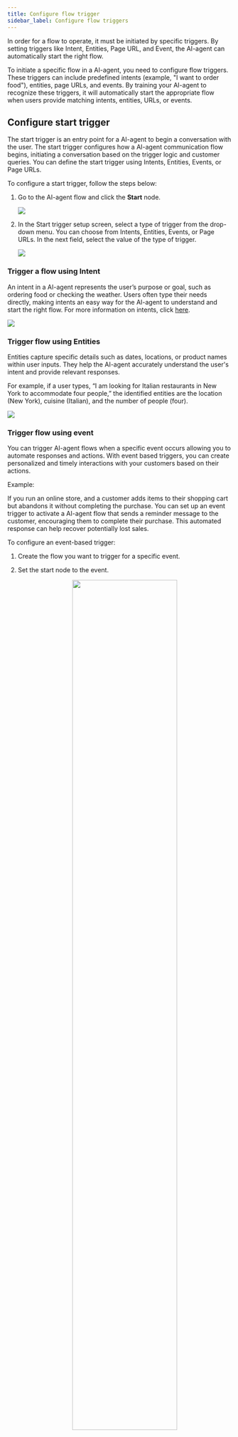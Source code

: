```yaml
---
title: Configure flow trigger 
sidebar_label: Configure flow triggers
---
```


In order for a flow to operate, it must be initiated by specific triggers. By setting triggers like Intent, Entities, Page URL, and Event, the AI-agent can automatically start the right flow.

To initiate a specific flow in a AI-agent, you need to configure flow triggers. These triggers can include predefined intents (example, "I want to order food"), entities, page URLs, and events. By training your AI-agent to recognize these triggers, it will automatically start the appropriate flow when users provide matching intents, entities, URLs, or events.

## Configure start trigger

The start trigger is an entry point for a AI-agent to begin a conversation with the user. The start trigger configures how a AI-agent communication flow begins, initiating a conversation based on the trigger logic and customer queries. You can define the start trigger using Intents, Entities, Events, or Page URLs. 

To configure a start trigger, follow the steps below:

1. Go to the AI-agent flow and click the **Start** node.

    ![](https://i.imgur.com/53Cpx3w.png)

2. In the Start trigger setup screen, select a type of trigger from the drop-down menu. You can choose from Intents, Entities, Events, or Page URLs. In the next field, select the value of the type of trigger.

     ![](https://imgur.com/zuP3R7W.gif)


### Trigger a flow using Intent

An intent in a AI-agent represents the user’s purpose or goal, such as ordering food or checking the weather. Users often type their needs directly, making intents an easy way for the AI-agent to understand and start the right flow. For more information on intents, click [here](https://docs.yellow.ai/docs/platform_concepts/studio/train/intents).

   ![](https://i.imgur.com/pSQAisy.gif)

### Trigger flow using Entities

Entities capture specific details such as dates, locations, or product names within user inputs. They help the AI-agent accurately understand the user's intent and provide relevant responses.

For example, if a user types, “I am looking for Italian restaurants in New York to accommodate four people,” the identified entities are the location (New York), cuisine (Italian), and the number of people (four).


   ![](https://i.imgur.com/N5elkrA.gif)


### Trigger flow using event

You can trigger AI-agent flows when a specific event occurs allowing you to automate responses and actions. With event based triggers, you can create personalized and timely interactions with your customers based on their actions.

Example:

If you run an online store, and a customer adds items to their shopping cart but abandons it without completing the purchase. You can set up an event trigger to activate a AI-agent flow that sends a reminder message to the customer, encouraging them to complete their purchase. This automated response can help recover potentially lost sales.

To configure an event-based trigger:

1. Create the flow you want to trigger for a specific event.
2. Set the start node to the event.

   <center><img src="https://i.imgur.com/kCWiZah.png" width="70%"/></center>

You can trigger flows using any event that is enabled for the AI-agent. This can include system events, user events, custom events, and integration related events. To know about various events that are available in the system, see [Events](https://docs.yellow.ai/docs/platform_concepts/studio/events/event-hub).

### Trigger flow using page URL

You can trigger specific AI-agent interactions by using a page URL, which activates flows based on the webpage a user is visiting. This URL should be provided only if the AI-agent is deployed on the corresponding website.

For instance, imagine you have a customer support AI-agent on your website. You can configure the AI-agent to trigger a flow specifically for users who visit the "Contact us" page. When users navigate to this page, the AI-agent can automatically initiate a flow that offers assistance related to common contact queries, such as providing the help center URL, offering contact information, or starting a live chat.

   ![](https://i.imgur.com/wt8EyFh.png)
   
## Add multiple triggers

 Click **Add new trigger** to add multiple triggers to the flow. You can train the AI-agent with more than one start trigger to accommodate maximum use cases. Every trigger type has a logic for triggering the start of the communication. At least one logic must meet, when a customer is interacting with the website or application, to trigger a particular flow.


 ![](https://i.imgur.com/fF9TrGB.png)

A start trigger can have two events, three intents, and five entities. If you meet any conditions configured for the types of a trigger, the AI-agent triggers the flow.

Let's say you have a AI-agent for a customer support service. The start trigger for initiating a flow could include the following:

* **Events:** Customer visits the website's Contact Us page, Customer opens the mobile app.
* **Intents:** "I need assistance with my order, "Help me with a technical issue."
* **Entities:** Customer's order number, Product name or ID, Billing account number.

In this scenario, if any of the events occur or if a customer types one of the specified intents or provides relevant entities, the AI-agent will trigger the flow and assist the customer accordingly.
